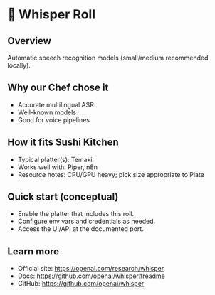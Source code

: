 # 🍣 Whisper Roll

## Overview
Automatic speech recognition models (small/medium recommended locally).

## Why our Chef chose it
- Accurate multilingual ASR
- Well-known models
- Good for voice pipelines

## How it fits Sushi Kitchen
- Typical platter(s): Temaki
- Works well with: Piper, n8n
- Resource notes: CPU/GPU heavy; pick size appropriate to Plate

## Quick start (conceptual)
- Enable the platter that includes this roll.
- Configure env vars and credentials as needed.
- Access the UI/API at the documented port.

## Learn more
- Official site: https://openai.com/research/whisper
- Docs: https://github.com/openai/whisper#readme
- GitHub: https://github.com/openai/whisper

